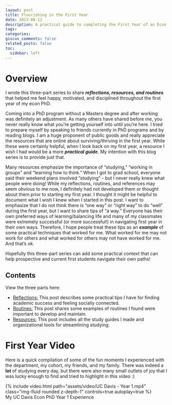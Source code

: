 ```yaml
---
layout: post
title: Flourishing in the First Year
date: 2023-08-12
description: A practical guide to completing the First Year of an Econ PhD program (from the organizationally obsessed)
tags:
categories:
giscus_comments: false
related_posts: false
toc:
  sidebar: left
---
```

# Overview
I wrote this three-part series to share <i><b>reflections, resources, and routines</b></i> that helped me feel happy, motivated, and disciplined throughout the first year of my econ PhD. 

Coming into a PhD program without a Masters degree and after working was definitely an adjustment. As many others have shared before me, you never really know what you’re getting yourself into until you’re here. I tried to prepare myself by speaking to friends currently in PhD programs and by reading blogs. I am a huge proponent of public goods and really appreciate the resources that are online about surviving/thriving in the first year. While these were certainly helpful, when I look back on my first year, a resource I wish I had would be a more <i><b>practical guide</b></i>. My intention with this blog series is to provide just that.

Many resources emphasize the importance of “studying,” “working in groups” and “learning how to think.” When I got to grad school, everyone said their weekend plans involved “studying” - but I never really knew what people were doing! While my reflections, routines, and references may seem obvious to me now, I definitely had not developed them or thought about them prior to starting my first year. I thought it might be helpful to document what I wish I knew when I started in this post. I want to emphasize that I do not think there is “one way” or “right way” to do “well” during the first year, but I want to share tips of “a way.” Everyone has their own preferred ways of learning/balancing life and many of my classmates were extremely successful (or more successful!) in navigating first year in their own ways. Therefore, I hope people treat these tips as an <i><b>example</b></i> of some practical techniques that worked for me. What worked for me may not work for others and what worked for others may not have worked for me. And that’s ok. 

Hopefully this three-part series can add some practical context that can help prospective and current first students navigate their own paths! 

## Contents
View the three parts here:
<ul>
  <li> <a href="https://mitali-mathur.github.io/blog/2023/first-year-reflections/">Reflections:</a> This post describes some practical tips I have for finding academic success and feeling socially connected. </li>
  <li> <a href="https://mitali-mathur.github.io/blog/2023/first-year-routines/">Routines:</a> This post shares some examples of routines I found were important to develop and maintain. </li>
  <li> <a href="https://mitali-mathur.github.io/blog/2023/first-year-resources/">Resources:</a> This post includes all the study guides I made and organizational tools for streamlining studying. </li>
</ul>

# First Year Video
Here is a quick compilation of some of the fun moments I experienced with the department, my cohort, my friends, and my family. 
There was indeed a <b>lot</b> of studying every day, but there were also many small outlets of joy that I was lucky enough to find and tried to highlight in this video :)
<div class="row mt-3">
    <div class="col-sm mt-3 mt-md-0">
        {% include video.html path="assets/video/UC Davis - Year 1.mp4" class="img-fluid rounded z-depth-1" controls=true autoplay=true %}
    </div>
</div>
<div class="caption">
    My UC Davis Econ PhD Year 1 Experience
</div>
